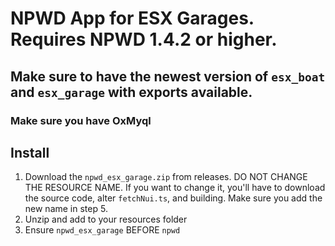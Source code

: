 # NPWD App for ESX Garages. Requires NPWD 1.4.2 or higher.

## Make sure to have the newest version of `esx_boat` and `esx_garage` with exports available.

### Make sure you have OxMyql

## Install
1. Download the `npwd_esx_garage.zip` from releases. DO NOT CHANGE THE RESOURCE NAME. If you want to change it, you'll have to download the source code, alter `fetchNui.ts`, and building. Make sure you add the new name in step 5.
2. Unzip and add to your resources folder
3. Ensure `npwd_esx_garage` BEFORE `npwd`
